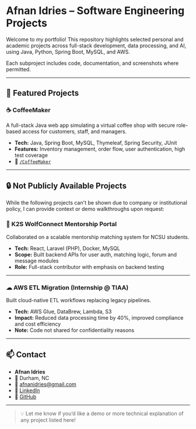 # Afnan Idries – Software Engineering Projects

Welcome to my portfolio! This repository highlights selected personal and academic projects across full-stack development, data processing, and AI, using Java, Python, Spring Boot, MySQL, and AWS.

Each subproject includes code, documentation, and screenshots where permitted.

---

## 📂 Featured Projects

### ☕ CoffeeMaker  
A full-stack Java web app simulating a virtual coffee shop with secure role-based access for customers, staff, and managers.

- **Tech:** Java, Spring Boot, MySQL, Thymeleaf, Spring Security, JUnit
- **Features:** Inventory management, order flow, user authentication, high test coverage
- 📁 [`/CoffeeMaker`](./CoffeeMaker)

---

## 🔒 Not Publicly Available Projects

While the following projects can't be shown due to company or institutional policy, I can provide context or demo walkthroughs upon request:

### 🐺 K2S WolfConnect Mentorship Portal  
Collaborated on a scalable mentorship matching system for NCSU students.

- **Tech:** React, Laravel (PHP), Docker, MySQL  
- **Scope:** Built backend APIs for user auth, matching logic, forum and message modules  
- **Role:** Full-stack contributor with emphasis on backend testing

---

### ☁ AWS ETL Migration (Internship @ TIAA)  
Built cloud-native ETL workflows replacing legacy pipelines.

- **Tech:** AWS Glue, DataBrew, Lambda, S3  
- **Impact:** Reduced data processing time by 40%, improved compliance and cost efficiency  
- **Note:** Code not shared for confidentiality reasons

---

## 📫 Contact

- **Afnan Idries**
- 📍 Durham, NC
- 📧 afnanidries@gmail.com 
- 🔗 [LinkedIn](https://linkedin.com/in/afnanidries)  
- 🔗 [GitHub](https://github.com/afnanidries)

---

> 💡 Let me know if you’d like a demo or more technical explanation of any project listed here!
